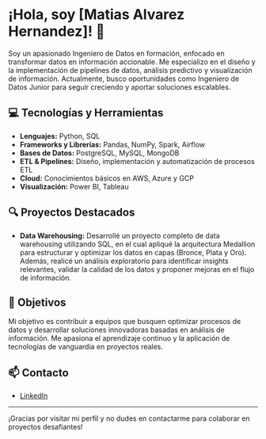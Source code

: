# ¡Hola, soy [Matias Alvarez Hernandez]! 👋

Soy un apasionado Ingeniero de Datos en formación, enfocado en transformar datos en información accionable. Me especializo en el diseño y la implementación de pipelines de datos, análisis predictivo y visualización de información. Actualmente, busco oportunidades como Ingeniero de Datos Junior para seguir creciendo y aportar soluciones escalables.

## 💻 Tecnologías y Herramientas

- **Lenguajes:** Python, SQL
- **Frameworks y Librerías:** Pandas, NumPy, Spark, Airflow
- **Bases de Datos:** PostgreSQL, MySQL, MongoDB
- **ETL & Pipelines:** Diseño, implementación y automatización de procesos ETL
- **Cloud:** Conocimientos básicos en AWS, Azure y GCP
- **Visualización:** Power BI, Tableau

## 🔍 Proyectos Destacados

- **Data Warehousing:**   Desarrollé un proyecto completo de data warehousing utilizando SQL, en el cual apliqué la arquitectura Medallion para estructurar y optimizar los datos en capas (Bronce, Plata y Oro). Además, realicé un análisis exploratorio para identificar insights relevantes, validar la calidad de los datos y proponer mejoras en el flujo de información.


## 🎯 Objetivos

Mi objetivo es contribuir a equipos que busquen optimizar procesos de datos y desarrollar soluciones innovadoras basadas en análisis de información. Me apasiona el aprendizaje continuo y la aplicación de tecnologías de vanguardia en proyectos reales.

## 📫 Contacto

- [LinkedIn](https://www.linkedin.com/in/matiasalvarezh/)
---

¡Gracias por visitar mi perfil y no dudes en contactarme para colaborar en proyectos desafiantes!

